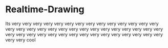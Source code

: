 # Realtime-Drawing
Its very very very very very very very very very very very very very very very very very very very very very very very very very very very very very very very very very very very very very very very very very very very very very very cool
